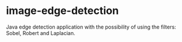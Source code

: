 # image-edge-detection
Java edge detection application with the possibility of using the filters: Sobel, Robert and Laplacian.
